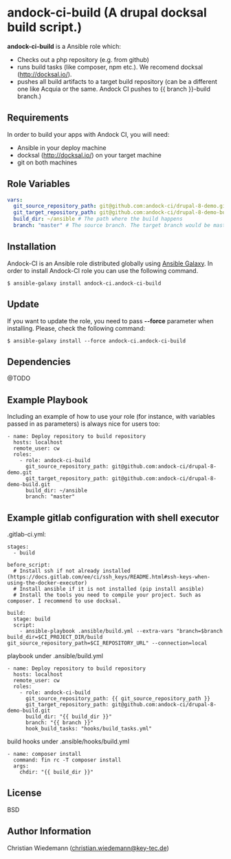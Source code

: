andock-ci-build (A drupal docksal build script.)
=========

**andock-ci-build** is a Ansible role which:
* Checks out a php repository (e.g. from github)
* runs build tasks (like composer, npm etc.). We recomend docksal (http://docksal.io/).
* pushes all build artifacts to a target build repository (can be a different one like Acquia or the same. Andock CI pushes to {{ branch }}-build branch.)  
  

Requirements
------------

In order to build your apps with Andock CI, you will need:

* Ansible in your deploy machine
* docksal (http://docksal.io/) on your target machine
* git on both machines


Role Variables
--------------

```yaml
vars:
  git_source_repository_path: git@github.com:andock-ci/drupal-8-demo.git # The source repository 
  git_target_repository_path: git@github.com:andock-ci/drupal-8-demo-build.git # The target repository. Can be the same repository as the source repository 
  build_dir: ~/ansible # The path where the build happens
  branch: "master" # The source branch. The target branch would be master-build
```

Installation
------------

Andock-CI is an Ansible role distributed globally using [Ansible Galaxy](https://galaxy.ansible.com/). In order to install Andock-CI role you can use the following command.

```
$ ansible-galaxy install andock-ci.andock-ci-build
```

Update
------

If you want to update the role, you need to pass **--force** parameter when installing. Please, check the following command:

```
$ ansible-galaxy install --force andock-ci.andock-ci-build
```

Dependencies
------------

@TODO

Example Playbook
----------------

Including an example of how to use your role (for instance, with variables passed in as parameters) is always nice for users too:

    - name: Deploy repository to build repository
      hosts: localhost
      remote_user: cw
      roles:
        - role: andock-ci-build
          git_source_repository_path: git@github.com:andock-ci/drupal-8-demo.git
          git_target_repository_path: git@github.com:andock-ci/drupal-8-demo-build.git
          build_dir: ~/ansible
          branch: "master"

Example gitlab configuration with shell executor
----------------
.gitlab-ci.yml:

    stages:
      - build
    
    before_script:
      # Install ssh if not already installed (https://docs.gitlab.com/ee/ci/ssh_keys/README.html#ssh-keys-when-using-the-docker-executor)
      # Install ansible if it is not installed (pip install ansible) 
      # Install the tools you need to compile your project. Such as composer. I recommend to use docksal. 
    
    build:
      stage: build
      script:
        - ansible-playbook .ansible/build.yml --extra-vars "branch=$branch build_dir=$CI_PROJECT_DIR/build git_source_repository_path=$CI_REPOSITORY_URL" --connection=local

playbook under .ansible/build.yml

    - name: Deploy repository to build repository
      hosts: localhost
      remote_user: cw
      roles:
        - role: andock-ci-build
          git_source_repository_path: {{ git_source_repository_path }}
          git_target_repository_path: git@github.com:andock-ci/drupal-8-demo-build.git
          build_dir: "{{ build_dir }}"
          branch: "{{ branch }}"
          hook_build_tasks: "hooks/build_tasks.yml"

build hooks under .ansible/hooks/build.yml

    - name: composer install
      command: fin rc -T composer install
      args:
        chdir: "{{ build_dir }}"


License
-------

BSD

Author Information
------------------

Christian Wiedemann (christian.wiedemann@key-tec.de)
